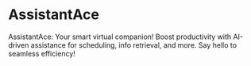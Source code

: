 # AssistantAce
AssistantAce: Your smart virtual companion! Boost productivity with AI-driven assistance for scheduling, info retrieval, and more. Say hello to seamless efficiency!
